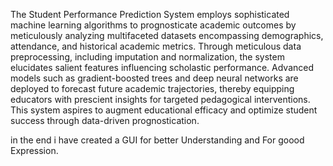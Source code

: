The Student Performance Prediction System employs sophisticated machine learning algorithms to prognosticate academic outcomes by meticulously analyzing multifaceted datasets encompassing demographics, 
attendance, and historical academic metrics. Through meticulous data preprocessing, including imputation and normalization, the system elucidates salient features influencing scholastic performance. 
Advanced models such as gradient-boosted trees and deep neural networks are deployed to forecast future academic trajectories, thereby equipping educators with prescient insights for targeted pedagogical interventions. 
This system aspires to augment educational efficacy and optimize student success through data-driven prognostication.

in the end i have created a GUI for better Understanding and For goood Expression.






